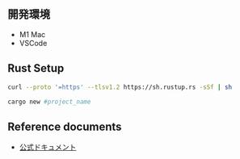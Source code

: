 ## 開発環境
- M1 Mac
- VSCode

## Rust Setup
```bash
curl --proto '=https' --tlsv1.2 https://sh.rustup.rs -sSf | sh
```

```bash
cargo new #project_name
```


## Reference documents
- [公式ドキュメント](https://doc.rust-jp.rs/book-ja/ch00-00-introduction.html)
